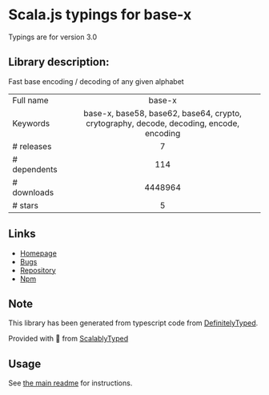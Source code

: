 
# Scala.js typings for base-x

Typings are for version 3.0

## Library description:
Fast base encoding / decoding of any given alphabet

|                    |                 |
| ------------------ | :-------------: |
| Full name          | base-x |
| Keywords           | base-x, base58, base62, base64, crypto, crytography, decode, decoding, encode, encoding |
| # releases         | 7 |
| # dependents       | 114 |
| # downloads        | 4448964 |
| # stars            | 5 |

## Links
- [Homepage](https://github.com/cryptocoinjs/base-x)
- [Bugs](https://github.com/cryptocoinjs/base-x/issues)
- [Repository](https://github.com/cryptocoinjs/base-x)
- [Npm](https://www.npmjs.com/package/base-x)
    


## Note
This library has been generated from typescript code from [DefinitelyTyped](https://definitelytyped.org).

Provided with :purple_heart: from [ScalablyTyped](https://github.com/oyvindberg/ScalablyTyped)

## Usage
See [the main readme](../../readme.md) for instructions.



